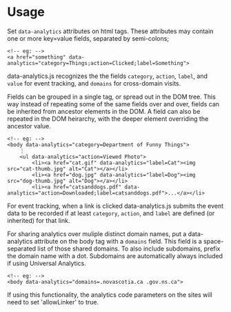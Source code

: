 Usage
=====

Set `data-analytics` attributes on html tags.
These attributes may contain one or more key=value fields, separated by semi-colons;

	<!-- eg: -->
	<a href="something" data-analytics="category=Things;action=Clicked;label=Something">

data-analytics.js recognizes the the fields `category`, `action`, `label`, and `value` for event tracking,
and `domains` for cross-domain visits.

Fields can be grouped in a single tag, or spread out in the DOM tree.
This way instead of repeating some of the same fields over and over,
fields can be inherited from ancestor elements in the DOM.
A field can also be repeated in the DOM heirarchy, with the deeper element overriding the ancestor value.

	<!-- eg: -->
	<body data-analytics="category=Department of Funny Things">
		⋮ 
		<ul data-analytics="action=Viewed Photo">
			<li><a href="cat.gif" data-analytics="label=Cat"><img src="cat-thumb.jpg" alt="Cat"></a></li>
			<li><a href="dog.jpg" data-analytics="label=Dog"><img src="dog-thumb.jpg" alt="Dog"></a></li>
			<li><a href="catsanddogs.pdf" data-analytics="action=Downloaded;label=catsanddogs.pdf">...</a></li>

For event tracking, when a link is clicked data-analytics.js submits the event data to be recorded if
at least `category`, `action`, and `label` are defined (or inherited) for that link.

For sharing analytics over muliple distinct domain names, put a data-analytics attribute on the body tag
with a `domains` field.  This field is a space-separated list of those shared domains.
To also include subdomains, prefix the domain name with a dot.
Subdomains are automatically always included if using Universal Analytics.

	<!-- eg: -->
	<body data-analytics="domains=.novascotia.ca .gov.ns.ca">

If using this functionality, the analytics code parameters on the sites will need to set
'allowLinker' to true.
